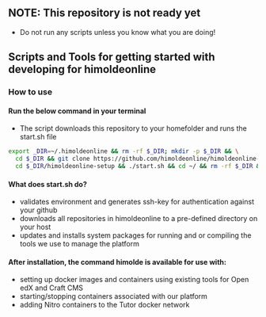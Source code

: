 ## NOTE: This repository is not ready yet
* Do not run any scripts unless you know what you are doing!
## Scripts and Tools for getting started with developing for himoldeonline

### How to use
#### Run the below command in your terminal
* The script downloads this repository to your homefolder and runs the start.sh file
```bash
export _DIR=~/.himoldeonline && rm -rf $_DIR; mkdir -p $_DIR && \
  cd $_DIR && git clone https://github.com/himoldeonline/himoldeonline-setup.git && \
  cd $_DIR/himoldeonline-setup && ./start.sh && cd ~/ && rm -rf $_DIR && unset _DIR
```

#### What does start.sh do?
* validates environment and generates ssh-key for authentication against your github
* downloads all repositories in himoldeonline to a pre-defined directory on your host
* updates and installs system packages for running and or compiling the tools we use to manage the platform


#### After installation, the command himolde is available for use with:
* setting up docker images and containers using existing tools for Open edX and Craft CMS
* starting/stopping containers associated with our platform
* adding Nitro containers to the Tutor docker network
